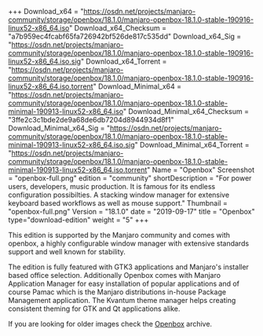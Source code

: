 +++
Download_x64 = "https://osdn.net/projects/manjaro-community/storage/openbox/18.1.0/manjaro-openbox-18.1.0-stable-190916-linux52-x86_64.iso"
Download_x64_Checksum = "a7b959ec4fcabf65fa726942bf526de817c535dd"
Download_x64_Sig = "https://osdn.net/projects/manjaro-community/storage/openbox/18.1.0/manjaro-openbox-18.1.0-stable-190916-linux52-x86_64.iso.sig"
Download_x64_Torrent = "https://osdn.net/projects/manjaro-community/storage/openbox/18.1.0/manjaro-openbox-18.1.0-stable-190916-linux52-x86_64.iso.torrent"
Download_Minimal_x64 = "https://osdn.net/projects/manjaro-community/storage/openbox/18.1.0/manjaro-openbox-18.1.0-stable-minimal-190913-linux52-x86_64.iso"
Download_Minimal_x64_Checksum = "3ffe2c3c1bde2de9a68de6db7204d8944934d8f1"
Download_Minimal_x64_Sig = "https://osdn.net/projects/manjaro-community/storage/openbox/18.1.0/manjaro-openbox-18.1.0-stable-minimal-190913-linux52-x86_64.iso.sig"
Download_Minimal_x64_Torrent = "https://osdn.net/projects/manjaro-community/storage/openbox/18.1.0/manjaro-openbox-18.1.0-stable-minimal-190913-linux52-x86_64.iso.torrent"
Name = "Openbox"
Screenshot = "openbox-full.png"
edition = "community"
shortDescription = "For power users, developers, music production. It is famous for its endless configuration possibilties. A stacking window manager for extensive keyboard based workflows as well as mouse support."
Thumbnail = "openbox-full.png"
Version = "18.1.0"
date = "2019-09-17"
title = "Openbox"
type="download-edition"
weight = "5"
+++

This edition is supported by the Manjaro community and comes with openbox, a highly configurable window manager with extensive standards support and well known for stability.

The edition is fully featured with GTK3 applications and Manjaro's installer based office selection. Additionally Openbox comes with Manjaro Application Manager for easy installation of popular applications and of course Pamac which is the Manjaro distributions in-house Package Management application.  The Kvantum theme manager helps creating consistent theming for GTK and Qt applications alike.

If you are looking for older images check the [Openbox](https://osdn.net/projects/manjaro-community/storage/z_release_archive/openbox) archive.

